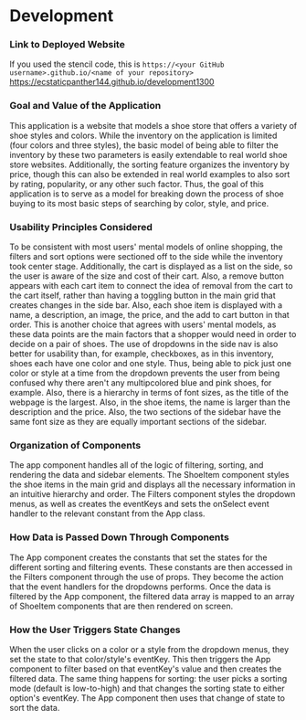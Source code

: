 # Development

### Link to Deployed Website
If you used the stencil code, this is `https://<your GitHub username>.github.io/<name of your repository>`
https://ecstaticpanther144.github.io/development1300

### Goal and Value of the Application
This application is a website that models a shoe store that offers a variety of shoe styles and colors. While the inventory on the application is limited (four colors and three styles), the basic model of being able to filter the inventory by these two parameters is easily extendable to real world shoe store websites. Additionally, the sorting feature organizes the inventory by price, though this can also be extended in real world examples to also sort by rating, popularity, or any other such factor. Thus, the goal of this application is to serve as a model for breaking down the process of shoe buying to its most basic steps of searching by color, style, and price.

### Usability Principles Considered
To be consistent with most users' mental models of online shopping, the filters and sort options were sectioned off to the side while the inventory took center stage. Additionally, the cart is displayed as a list on the side, so the user is aware of the size and cost of their cart. Also, a remove button appears with each cart item to connect the idea of removal from the cart to the cart itself, rather than having a toggling button in the main grid that creates changes in the side bar. Also, each shoe item is displayed with a name, a description, an image, the price, and the add to cart button in that order. This is another choice that agrees with users' mental models, as these data points are the main factors that a shopper would need in order to decide on a pair of shoes. The use of dropdowns in the side nav is also better for usability than, for example, checkboxes, as in this inventory, shoes each have one color and one style. Thus, being able to pick just one color or style at a time from the dropdown prevents the user from being confused why there aren't any multipcolored blue and pink shoes, for example. Also, there is a hierarchy in terms of font sizes, as the title of the webpage is the largest. Also, in the shoe items, the name is larger than the description and the price. Also, the two sections of the sidebar have the same font size as they are equally important sections of the sidebar.

### Organization of Components
The app component handles all of the logic of filtering, sorting, and rendering the data and sidebar elements. The ShoeItem component styles the shoe items in the main grid and displays all the necessary information in an intuitive hierarchy and order. The Filters component styles the dropdown menus, as well as creates the eventKeys and sets the onSelect event handler to the relevant constant from the App class. 

### How Data is Passed Down Through Components
The App component creates the constants that set the states for the different sorting and filtering events. These constants are then accessed in the Filters component through the use of props. They become the action that the event handlers for the dropdowns performs. Once the data is filtered by the App component, the filtered data array is mapped to an array of ShoeItem components that are then rendered on screen. 

### How the User Triggers State Changes
When the user clicks on a color or a style from the dropdown menus, they set the state to that color/style's eventKey. This then triggers the App component to filter based on that eventKey's value and then creates the filtered data. The same thing happens for sorting: the user picks a sorting mode (default is low-to-high) and that changes the sorting state to either option's eventKey. The App component then uses that change of state to sort the data.

